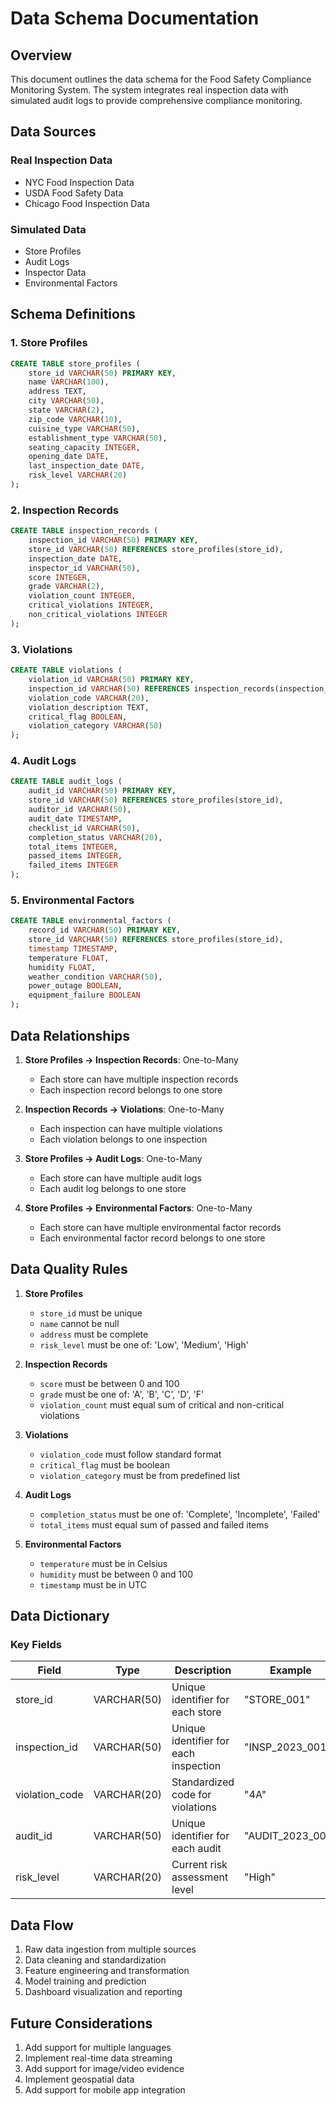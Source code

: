 # Data Schema Documentation

## Overview

This document outlines the data schema for the Food Safety Compliance Monitoring System. The system integrates real inspection data with simulated audit logs to provide comprehensive compliance monitoring.

## Data Sources

### Real Inspection Data
- NYC Food Inspection Data
- USDA Food Safety Data
- Chicago Food Inspection Data

### Simulated Data
- Store Profiles
- Audit Logs
- Inspector Data
- Environmental Factors

## Schema Definitions

### 1. Store Profiles
```sql
CREATE TABLE store_profiles (
    store_id VARCHAR(50) PRIMARY KEY,
    name VARCHAR(100),
    address TEXT,
    city VARCHAR(50),
    state VARCHAR(2),
    zip_code VARCHAR(10),
    cuisine_type VARCHAR(50),
    establishment_type VARCHAR(50),
    seating_capacity INTEGER,
    opening_date DATE,
    last_inspection_date DATE,
    risk_level VARCHAR(20)
);
```

### 2. Inspection Records
```sql
CREATE TABLE inspection_records (
    inspection_id VARCHAR(50) PRIMARY KEY,
    store_id VARCHAR(50) REFERENCES store_profiles(store_id),
    inspection_date DATE,
    inspector_id VARCHAR(50),
    score INTEGER,
    grade VARCHAR(2),
    violation_count INTEGER,
    critical_violations INTEGER,
    non_critical_violations INTEGER
);
```

### 3. Violations
```sql
CREATE TABLE violations (
    violation_id VARCHAR(50) PRIMARY KEY,
    inspection_id VARCHAR(50) REFERENCES inspection_records(inspection_id),
    violation_code VARCHAR(20),
    violation_description TEXT,
    critical_flag BOOLEAN,
    violation_category VARCHAR(50)
);
```

### 4. Audit Logs
```sql
CREATE TABLE audit_logs (
    audit_id VARCHAR(50) PRIMARY KEY,
    store_id VARCHAR(50) REFERENCES store_profiles(store_id),
    auditor_id VARCHAR(50),
    audit_date TIMESTAMP,
    checklist_id VARCHAR(50),
    completion_status VARCHAR(20),
    total_items INTEGER,
    passed_items INTEGER,
    failed_items INTEGER
);
```

### 5. Environmental Factors
```sql
CREATE TABLE environmental_factors (
    record_id VARCHAR(50) PRIMARY KEY,
    store_id VARCHAR(50) REFERENCES store_profiles(store_id),
    timestamp TIMESTAMP,
    temperature FLOAT,
    humidity FLOAT,
    weather_condition VARCHAR(50),
    power_outage BOOLEAN,
    equipment_failure BOOLEAN
);
```

## Data Relationships

1. **Store Profiles → Inspection Records**: One-to-Many
   - Each store can have multiple inspection records
   - Each inspection record belongs to one store

2. **Inspection Records → Violations**: One-to-Many
   - Each inspection can have multiple violations
   - Each violation belongs to one inspection

3. **Store Profiles → Audit Logs**: One-to-Many
   - Each store can have multiple audit logs
   - Each audit log belongs to one store

4. **Store Profiles → Environmental Factors**: One-to-Many
   - Each store can have multiple environmental factor records
   - Each environmental factor record belongs to one store

## Data Quality Rules

1. **Store Profiles**
   - `store_id` must be unique
   - `name` cannot be null
   - `address` must be complete
   - `risk_level` must be one of: 'Low', 'Medium', 'High'

2. **Inspection Records**
   - `score` must be between 0 and 100
   - `grade` must be one of: 'A', 'B', 'C', 'D', 'F'
   - `violation_count` must equal sum of critical and non-critical violations

3. **Violations**
   - `violation_code` must follow standard format
   - `critical_flag` must be boolean
   - `violation_category` must be from predefined list

4. **Audit Logs**
   - `completion_status` must be one of: 'Complete', 'Incomplete', 'Failed'
   - `total_items` must equal sum of passed and failed items

5. **Environmental Factors**
   - `temperature` must be in Celsius
   - `humidity` must be between 0 and 100
   - `timestamp` must be in UTC

## Data Dictionary

### Key Fields

| Field | Type | Description | Example |
|-------|------|-------------|---------|
| store_id | VARCHAR(50) | Unique identifier for each store | "STORE_001" |
| inspection_id | VARCHAR(50) | Unique identifier for each inspection | "INSP_2023_001" |
| violation_code | VARCHAR(20) | Standardized code for violations | "4A" |
| audit_id | VARCHAR(50) | Unique identifier for each audit | "AUDIT_2023_001" |
| risk_level | VARCHAR(20) | Current risk assessment level | "High" |

## Data Flow

1. Raw data ingestion from multiple sources
2. Data cleaning and standardization
3. Feature engineering and transformation
4. Model training and prediction
5. Dashboard visualization and reporting

## Future Considerations

1. Add support for multiple languages
2. Implement real-time data streaming
3. Add support for image/video evidence
4. Implement geospatial data
5. Add support for mobile app integration 